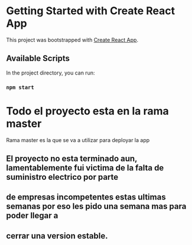 # Getting Started with Create React App

This project was bootstrapped with [Create React App](https://github.com/facebook/create-react-app).

## Available Scripts

In the project directory, you can run:

### `npm start`

# Todo el proyecto esta en la rama master

 Rama master es la que se va a utilizar para deployar la app
 
 ## El proyecto no esta terminado aun, lamentablemente fui victima de la falta de suministro electrico por parte 
 ## de empresas incompetentes estas ultimas semanas por eso les pido una semana mas para poder llegar a 
 ## cerrar una version estable.
